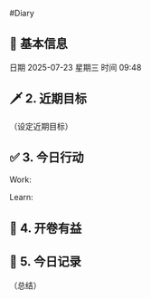 #Diary 
## 🔞 基本信息
日期 2025-07-23 星期三
时间 09:48

## 🗡 2. 近期目标
（设定近期目标）

## ✅ 3. 今日行动
Work:


Learn:

## 📘 4. 开卷有益

## 📝 5. 今日记录
（总结）
